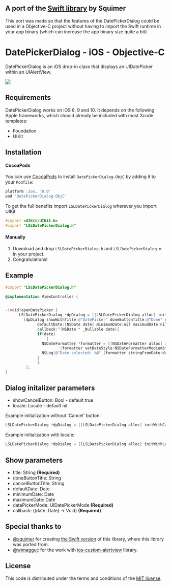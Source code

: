 ## A port of the [Swift library](https://www.github.com/squimer/DatePickerDialog-iOS-Swift/) by Squimer

This port was made so that the features of the DatePickerDialog could be used in a Objective-C project without having to import the Swift runtime in your app binary (which can increase the app binary size quite a bit)

# DatePickerDialog - iOS - Objective-C

DatePickerDialog is an iOS drop-in class that displays an UIDatePicker within an UIAlertView.

[![](https://raw.githubusercontent.com/gameleon-dev/DatePickerDialog-iOS-ObjC/master/screen1.png)](https://github.com/gameleon-dev/DatePickerDialog-iOS-ObjC/tree/master)

## Requirements

DatePickerDialog works on iOS 8, 9 and 10. It depends on the following Apple frameworks, which should already be included with most Xcode templates:

* Foundation
* UIKit

## Installation
#### CocoaPods
You can use [CocoaPods](http://cocoapods.org/) to install `DatePickerDialog-ObjC` by adding it to your `Podfile`:

```ruby
platform :ios, '8.0'
pod 'DatePickerDialog-ObjC'
```

To get the full benefits import `LSLDatePickerDialog` wherever you import UIKit

``` objective-c
#import <UIKit/UIKit.h>
#import "LSLDatePickerDialog.h"
```

#### Manually
1. Download and drop ```LSLDatePickerDialog.h``` and  ```LSLDatePickerDialog.m``` in your project.
2. Congratulations!

## Example

```objective-c
#import "LSLDatePickerDialog.h"

@implementation ViewController {


-(void)openDatePicker {
      LSLDatePickerDialog *dpDialog = [[LSLDatePickerDialog alloc] init];
	    [dpDialog showWithTitle:@"DatePicker" doneButtonTitle:@"Done" cancelButtonTitle:@"Cancel"
		      defaultDate:[NSDate date] minimumDate:nil maximumDate:nil datePickerMode:UIDatePickerModeDate
		      callback:^(NSDate * _Nullable date){
		  	  if(date)
         		  {
			  	NSDateFormatter *formatter = [[NSDateFormatter alloc] init];
            		 	[formatter setDateStyle:NSDateFormatterMediumStyle];
				NSLog(@"Date selected: %@",[formatter stringFromDate:date]);
	 		  }
		      }
	     ];
}
```

## Dialog initalizer parameters
- showCancelButton: Bool - default true
- locale: Locale - default nil

Example initialization without 'Cancel' button:
```objective-c
LSLDatePickerDialog *dpDialog = [[LSLDatePickerDialog alloc] initWithCancelButton:NO];

```
Example initialization with locale:
```objective-c
LSLDatePickerDialog *dpDialog = [[LSLDatePickerDialog alloc] initWithLocale:[Locale localeWithLocaleIdentifier:@“ja_JP”]];
```

## Show parameters

- title: String **(Required)**
- doneButtonTitle: String
- cancelButtonTitle: String
- defaultDate: Date
- minimumDate: Date
- maximumDate: Date
- datePickerMode: UIDatePickerMode **(Required)**
- callback: ((date: Date) -> Void) **(Required)**

## Special thanks to

* [@squimer](https://github.com/squimer) for creating [the Swift version](https://github.com/wimagguc/ios-custom-alertview) of this library, where this library was ported from.
* [@wimagguc](https://github.com/wimagguc) for the work with [ios-custom-alertview](https://github.com/wimagguc/ios-custom-alertview) library.

## License

This code is distributed under the terms and conditions of the [MIT license](LICENSE).
